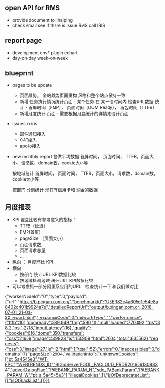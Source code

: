 
## open API for RMS

*   provide document to lihaiping
*   check email see if there is issue RMS call IRIS

## report page

*   development env*   plugin echart
*   day-on-day week-on-week

## blueprint
* pages to be update
  + 页面趋势， 全站趋势页面重构 风格和整个站点保持一致
  + 新增 任务执行情况统计页面
        - 某个任务 在 某一段时间内 检查URL数据 统计
        - 首屏时间（FMP）， 页面时间（DOM Ready）， 首包时间（TTFB）
  + 新增月度统计 页面
        - 需要根据月度统计的详情来设计页面
  
* issues in iris
  + 邮件通知接入
  + CAT接入
  + apollo接入
* new monthly report
   提供平均数据
    首屏时间， 页面时间， TTFB，页面大小，请求数，domain数，cookie大小等
   
    按地域统计
    首屏时间， 页面时间， TTFB，页面大小，请求数，domain数，cookie大小等

    按部门 分别统计 现在有信用卡和 网金的数据
    
    
 
 ## 月度报表

* KPI 覆盖比较有参考意义的指标：
   + TTFB（延迟）
   + FMP(首屏)
   + pageSize （页面大小）, 
   + 页面请求数,
   + 页面请求总量
   + ...
* 纵向 ： 月度环比 KPI
* 横向 
    + 按部门 统计URL KPI数据比较
    + 按地域检测地域 统计URL KPI数据比较
 * 可以考虑抓一部分阿里系应用的URL，检查统计一下 和我们做对比
    
{"workerNodeId":"0","type":0,"payload":{"url":"https://b.pingan.com.cn/","benchmarkId":"USER82c4a605d1e54e8a8402c401b9924a7e","detailedReportUrl":"output/b.pingan.com.cn_2018-07-01_21-04-22.report.html","responseCode":0,"networkType":"","performance":{"ttfb":101,"domready":389.949,"fmp":590,"tti":null,"loaded":770.892,"fps":38.2,"psi":2718,"inputLatency":16},"quality":{"cookies":616,"doms":350,"transfers":{"css":21609,"image":449828,"js":150909,"html":2604,"total":635562},"requests":{"css":3,"image":27,"js":12,"html":1,"total":52},"errors":0,"inaccessibles":0,"domains":7},"pageSize":2604,"validationInfo":{"unknownCookies":["pt_5a4545e3","WT-FPC","WEBTRENDS_ID","BIGipServerPOOL_PACLOUD_PRDR2016061308834","adverDialogFlag","PAEBANK_PARAM_N","sdc_PABankParam","PAEBANK_PARAM_W","pt_s_5a4545e3"],"illegalCookies":[],"jsOfDeprecatedList":[],"jsOfBlackList":[]}}}

